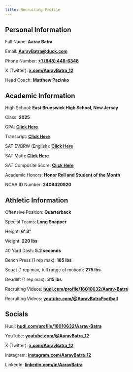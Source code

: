 ```yaml
---
title: Recruiting Profile
---
```

<script defer src='https://static.cloudflareinsights.com/beacon.min.js' data-cf-beacon='{"token": "fd8791c8dc3945daa7bbdc9edf7c41e9"}'></script>


## Personal Information

Full Name: **Aarav Batra**

Email: [**AaravBatra@duck.com**](mailto:aaravbatra@duck.com)

Phone Number: [**+1 (848) 448-6348**](tel:1848-448-6348)

X (Twitter): [**x.com/AaravBatra_12**](https://x.aaravbatra.me)

Head Coach: **Matthew Pazinko**


## Academic Information

High School: **East Brunswick High School, New Jersey**

Class: **2025**

GPA: [**Click Here**](https://recruit.aaravbatra.me/academics/transcript)

Transcript: [**Click Here**](https://recruit.aaravbatra.me/academics/transcript)

SAT EVBRW (English): [**Click Here**](https://recruit.aaravbatra.me/academics/sat-scores)

SAT Math: [**Click Here**](https://recruit.aaravbatra.me/academics/sat-scores)

SAT Composite Score: [**Click Here**](https://recruit.aaravbatra.me/academics/sat-scores)

Academic Honors: **Honor Roll and Student of the Month**

NCAA ID Number: **2409420920**


## Athletic Information

Offensive Position: **Quarterback**

Special Teams: **Long Snapper**

Height: **6' 3"**

Weight: **220 lbs**

40 Yard Dash: **5.2 seconds**

Bench Press (1 rep max): **185 lbs**

Squat (1 rep max, full range of motion): **275 lbs**

Deadlift (1 rep max): **315 lbs**

Recruiting Videos: [**hudl.com/profile/18010632/Aarav-Batra**](https://hudl.aaravbatra.me)

Recruiting Videos: [**youtube.com/@AaravBatraFootball**](https://youtube.aaravbatra.me)


## Socials

Hudl: [**hudl.com/profile/18010632/Aarav-Batra**](https://hudl.aaravbatra.me)

YouTube: [**youtube.com/@AaravBatra_12**](https://youtube.aaravbatra.me)

X (Twitter): [**x.com/AaravBatra_12**](https://x.aaravbatra.me)

Instagram: [**instagram.com/AaravBatra_12**](https://instagram.aaravbatra.me)

LinkedIn: [**linkedin.com/in/AaravBatra**](https://linkedin.aaravbatra.me)
